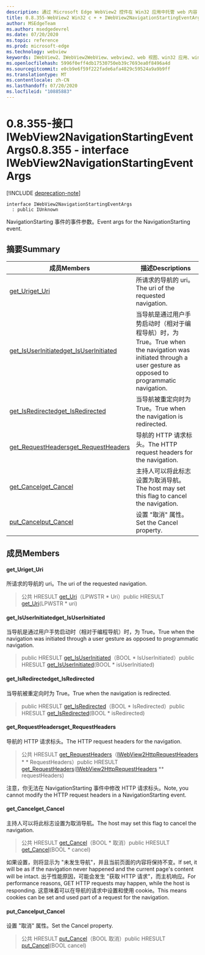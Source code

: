 ```yaml
---
description: 通过 Microsoft Edge WebView2 控件在 Win32 应用中托管 web 内容
title: 0.8.355-WebView2 Win32 c + + IWebView2NavigationStartingEventArgs
author: MSEdgeTeam
ms.author: msedgedevrel
ms.date: 07/20/2020
ms.topic: reference
ms.prod: microsoft-edge
ms.technology: webview
keywords: IWebView2、IWebView2WebView、webview2、web 视图、win32 应用、win32、edge
ms.openlocfilehash: 5996f0eff4db17530750eb39c7693ea0f8496a4d
ms.sourcegitcommit: e0cb9e6f59f222fade6afa4829c59524a9a9b9ff
ms.translationtype: MT
ms.contentlocale: zh-CN
ms.lasthandoff: 07/20/2020
ms.locfileid: "10885883"
---
```

# <span data-ttu-id="5047f-104">0.8.355-接口 IWebView2NavigationStartingEventArgs</span><span class="sxs-lookup"><span data-stu-id="5047f-104">0.8.355 - interface IWebView2NavigationStartingEventArgs</span></span> 

[!INCLUDE [deprecation-note](../../includes/deprecation-note.md)]

```
interface IWebView2NavigationStartingEventArgs
  : public IUnknown
```

<span data-ttu-id="5047f-105">NavigationStarting 事件的事件参数。</span><span class="sxs-lookup"><span data-stu-id="5047f-105">Event args for the NavigationStarting event.</span></span>

## <span data-ttu-id="5047f-106">摘要</span><span class="sxs-lookup"><span data-stu-id="5047f-106">Summary</span></span>

 <span data-ttu-id="5047f-107">成员</span><span class="sxs-lookup"><span data-stu-id="5047f-107">Members</span></span>                        | <span data-ttu-id="5047f-108">描述</span><span class="sxs-lookup"><span data-stu-id="5047f-108">Descriptions</span></span>
--------------------------------|---------------------------------------------
[<span data-ttu-id="5047f-109">get_Uri</span><span class="sxs-lookup"><span data-stu-id="5047f-109">get_Uri</span></span>](#get_uri) | <span data-ttu-id="5047f-110">所请求的导航的 uri。</span><span class="sxs-lookup"><span data-stu-id="5047f-110">The uri of the requested navigation.</span></span>
[<span data-ttu-id="5047f-111">get_IsUserInitiated</span><span class="sxs-lookup"><span data-stu-id="5047f-111">get_IsUserInitiated</span></span>](#get_isuserinitiated) | <span data-ttu-id="5047f-112">当导航是通过用户手势启动时（相对于编程导航）时，为 True。</span><span class="sxs-lookup"><span data-stu-id="5047f-112">True when the navigation was initiated through a user gesture as opposed to programmatic navigation.</span></span>
[<span data-ttu-id="5047f-113">get_IsRedirected</span><span class="sxs-lookup"><span data-stu-id="5047f-113">get_IsRedirected</span></span>](#get_isredirected) | <span data-ttu-id="5047f-114">当导航被重定向时为 True。</span><span class="sxs-lookup"><span data-stu-id="5047f-114">True when the navigation is redirected.</span></span>
[<span data-ttu-id="5047f-115">get_RequestHeaders</span><span class="sxs-lookup"><span data-stu-id="5047f-115">get_RequestHeaders</span></span>](#get_requestheaders) | <span data-ttu-id="5047f-116">导航的 HTTP 请求标头。</span><span class="sxs-lookup"><span data-stu-id="5047f-116">The HTTP request headers for the navigation.</span></span>
[<span data-ttu-id="5047f-117">get_Cancel</span><span class="sxs-lookup"><span data-stu-id="5047f-117">get_Cancel</span></span>](#get_cancel) | <span data-ttu-id="5047f-118">主持人可以将此标志设置为取消导航。</span><span class="sxs-lookup"><span data-stu-id="5047f-118">The host may set this flag to cancel the navigation.</span></span>
[<span data-ttu-id="5047f-119">put_Cancel</span><span class="sxs-lookup"><span data-stu-id="5047f-119">put_Cancel</span></span>](#put_cancel) | <span data-ttu-id="5047f-120">设置 "取消" 属性。</span><span class="sxs-lookup"><span data-stu-id="5047f-120">Set the Cancel property.</span></span>

## <span data-ttu-id="5047f-121">成员</span><span class="sxs-lookup"><span data-stu-id="5047f-121">Members</span></span>

#### <span data-ttu-id="5047f-122">get_Uri</span><span class="sxs-lookup"><span data-stu-id="5047f-122">get_Uri</span></span> 

<span data-ttu-id="5047f-123">所请求的导航的 uri。</span><span class="sxs-lookup"><span data-stu-id="5047f-123">The uri of the requested navigation.</span></span>

> <span data-ttu-id="5047f-124">公共 HRESULT [get_Uri](#get_uri)（LPWSTR \* Uri）</span><span class="sxs-lookup"><span data-stu-id="5047f-124">public HRESULT [get_Uri](#get_uri)(LPWSTR \* uri)</span></span>

#### <span data-ttu-id="5047f-125">get_IsUserInitiated</span><span class="sxs-lookup"><span data-stu-id="5047f-125">get_IsUserInitiated</span></span> 

<span data-ttu-id="5047f-126">当导航是通过用户手势启动时（相对于编程导航）时，为 True。</span><span class="sxs-lookup"><span data-stu-id="5047f-126">True when the navigation was initiated through a user gesture as opposed to programmatic navigation.</span></span>

> <span data-ttu-id="5047f-127">public HRESULT [get_IsUserInitiated](#get_isuserinitiated)（BOOL \* IsUserInitiated）</span><span class="sxs-lookup"><span data-stu-id="5047f-127">public HRESULT [get_IsUserInitiated](#get_isuserinitiated)(BOOL \* isUserInitiated)</span></span>

#### <span data-ttu-id="5047f-128">get_IsRedirected</span><span class="sxs-lookup"><span data-stu-id="5047f-128">get_IsRedirected</span></span> 

<span data-ttu-id="5047f-129">当导航被重定向时为 True。</span><span class="sxs-lookup"><span data-stu-id="5047f-129">True when the navigation is redirected.</span></span>

> <span data-ttu-id="5047f-130">public HRESULT [get_IsRedirected](#get_isredirected)（BOOL \* IsRedirected）</span><span class="sxs-lookup"><span data-stu-id="5047f-130">public HRESULT [get_IsRedirected](#get_isredirected)(BOOL \* isRedirected)</span></span>

#### <span data-ttu-id="5047f-131">get_RequestHeaders</span><span class="sxs-lookup"><span data-stu-id="5047f-131">get_RequestHeaders</span></span> 

<span data-ttu-id="5047f-132">导航的 HTTP 请求标头。</span><span class="sxs-lookup"><span data-stu-id="5047f-132">The HTTP request headers for the navigation.</span></span>

> <span data-ttu-id="5047f-133">公共 HRESULT [get_RequestHeaders](#get_requestheaders)（[IWebView2HttpRequestHeaders](IWebView2HttpRequestHeaders.md) \* \* RequestHeaders）</span><span class="sxs-lookup"><span data-stu-id="5047f-133">public HRESULT [get_RequestHeaders](#get_requestheaders)([IWebView2HttpRequestHeaders](IWebView2HttpRequestHeaders.md) \*\* requestHeaders)</span></span>

<span data-ttu-id="5047f-134">注意，你无法在 NavigationStarting 事件中修改 HTTP 请求标头。</span><span class="sxs-lookup"><span data-stu-id="5047f-134">Note, you cannot modify the HTTP request headers in a NavigationStarting event.</span></span>

#### <span data-ttu-id="5047f-135">get_Cancel</span><span class="sxs-lookup"><span data-stu-id="5047f-135">get_Cancel</span></span> 

<span data-ttu-id="5047f-136">主持人可以将此标志设置为取消导航。</span><span class="sxs-lookup"><span data-stu-id="5047f-136">The host may set this flag to cancel the navigation.</span></span>

> <span data-ttu-id="5047f-137">公共 HRESULT [get_Cancel](#get_cancel)（BOOL \* 取消）</span><span class="sxs-lookup"><span data-stu-id="5047f-137">public HRESULT [get_Cancel](#get_cancel)(BOOL \* cancel)</span></span>

<span data-ttu-id="5047f-138">如果设置，则将显示为 "未发生导航"，并且当前页面的内容将保持不变。</span><span class="sxs-lookup"><span data-stu-id="5047f-138">If set, it will be as if the navigation never happened and the current page's content will be intact.</span></span> <span data-ttu-id="5047f-139">出于性能原因，可能会发生 "获取 HTTP 请求"，而主机响应。</span><span class="sxs-lookup"><span data-stu-id="5047f-139">For performance reasons, GET HTTP requests may happen, while the host is responding.</span></span> <span data-ttu-id="5047f-140">这意味着可以在导航的请求中设置和使用 cookie。</span><span class="sxs-lookup"><span data-stu-id="5047f-140">This means cookies can be set and used part of a request for the navigation.</span></span>

#### <span data-ttu-id="5047f-141">put_Cancel</span><span class="sxs-lookup"><span data-stu-id="5047f-141">put_Cancel</span></span> 

<span data-ttu-id="5047f-142">设置 "取消" 属性。</span><span class="sxs-lookup"><span data-stu-id="5047f-142">Set the Cancel property.</span></span>

> <span data-ttu-id="5047f-143">公共 HRESULT [put_Cancel](#put_cancel)（BOOL 取消）</span><span class="sxs-lookup"><span data-stu-id="5047f-143">public HRESULT [put_Cancel](#put_cancel)(BOOL cancel)</span></span>

